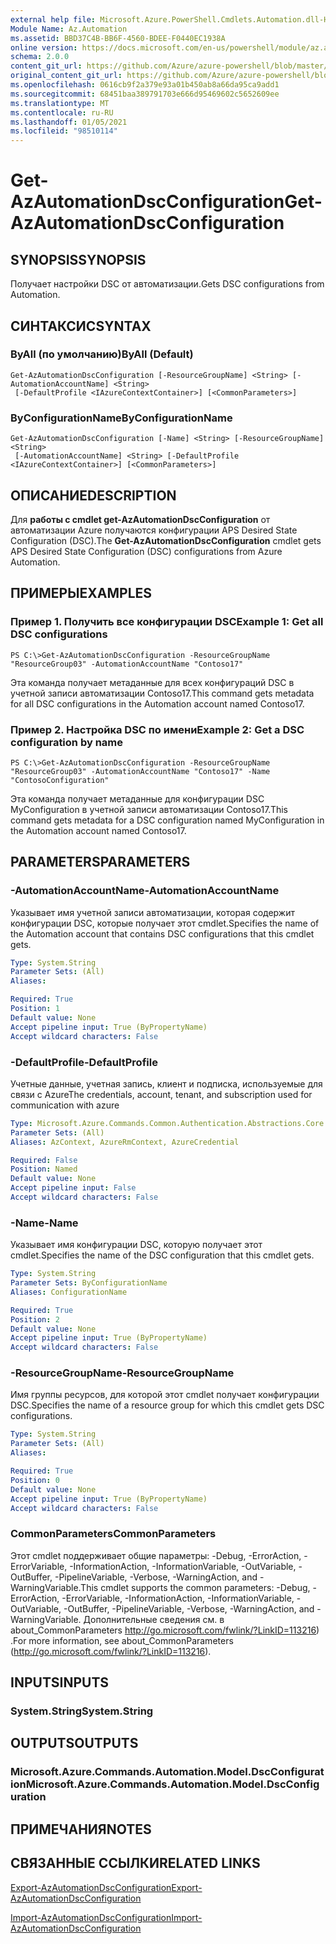 ```yaml
---
external help file: Microsoft.Azure.PowerShell.Cmdlets.Automation.dll-Help.xml
Module Name: Az.Automation
ms.assetid: BBD37C4B-BB6F-4560-BDEE-F0440EC1938A
online version: https://docs.microsoft.com/en-us/powershell/module/az.automation/get-azautomationdscconfiguration
schema: 2.0.0
content_git_url: https://github.com/Azure/azure-powershell/blob/master/src/Automation/Automation/help/Get-AzAutomationDscConfiguration.md
original_content_git_url: https://github.com/Azure/azure-powershell/blob/master/src/Automation/Automation/help/Get-AzAutomationDscConfiguration.md
ms.openlocfilehash: 0616cb9f2a379e93a01b450ab8a66da95ca9add1
ms.sourcegitcommit: 68451baa389791703e666d95469602c5652609ee
ms.translationtype: MT
ms.contentlocale: ru-RU
ms.lasthandoff: 01/05/2021
ms.locfileid: "98510114"
---
```

# <span data-ttu-id="3f000-101">Get-AzAutomationDscConfiguration</span><span class="sxs-lookup"><span data-stu-id="3f000-101">Get-AzAutomationDscConfiguration</span></span>

## <span data-ttu-id="3f000-102">SYNOPSIS</span><span class="sxs-lookup"><span data-stu-id="3f000-102">SYNOPSIS</span></span>
<span data-ttu-id="3f000-103">Получает настройки DSC от автоматизации.</span><span class="sxs-lookup"><span data-stu-id="3f000-103">Gets DSC configurations from Automation.</span></span>

## <span data-ttu-id="3f000-104">СИНТАКСИС</span><span class="sxs-lookup"><span data-stu-id="3f000-104">SYNTAX</span></span>

### <span data-ttu-id="3f000-105">ByAll (по умолчанию)</span><span class="sxs-lookup"><span data-stu-id="3f000-105">ByAll (Default)</span></span>
```
Get-AzAutomationDscConfiguration [-ResourceGroupName] <String> [-AutomationAccountName] <String>
 [-DefaultProfile <IAzureContextContainer>] [<CommonParameters>]
```

### <span data-ttu-id="3f000-106">ByConfigurationName</span><span class="sxs-lookup"><span data-stu-id="3f000-106">ByConfigurationName</span></span>
```
Get-AzAutomationDscConfiguration [-Name] <String> [-ResourceGroupName] <String>
 [-AutomationAccountName] <String> [-DefaultProfile <IAzureContextContainer>] [<CommonParameters>]
```

## <span data-ttu-id="3f000-107">ОПИСАНИЕ</span><span class="sxs-lookup"><span data-stu-id="3f000-107">DESCRIPTION</span></span>
<span data-ttu-id="3f000-108">Для **работы с cmdlet get-AzAutomationDscConfiguration** от автоматизации Azure получаются конфигурации APS Desired State Configuration (DSC).</span><span class="sxs-lookup"><span data-stu-id="3f000-108">The **Get-AzAutomationDscConfiguration** cmdlet gets APS Desired State Configuration (DSC) configurations from Azure Automation.</span></span>

## <span data-ttu-id="3f000-109">ПРИМЕРЫ</span><span class="sxs-lookup"><span data-stu-id="3f000-109">EXAMPLES</span></span>

### <span data-ttu-id="3f000-110">Пример 1. Получить все конфигурации DSC</span><span class="sxs-lookup"><span data-stu-id="3f000-110">Example 1: Get all DSC configurations</span></span>
```
PS C:\>Get-AzAutomationDscConfiguration -ResourceGroupName "ResourceGroup03" -AutomationAccountName "Contoso17"
```

<span data-ttu-id="3f000-111">Эта команда получает метаданные для всех конфигураций DSC в учетной записи автоматизации Contoso17.</span><span class="sxs-lookup"><span data-stu-id="3f000-111">This command gets metadata for all DSC configurations in the Automation account named Contoso17.</span></span>

### <span data-ttu-id="3f000-112">Пример 2. Настройка DSC по имени</span><span class="sxs-lookup"><span data-stu-id="3f000-112">Example 2: Get a DSC configuration by name</span></span>
```
PS C:\>Get-AzAutomationDscConfiguration -ResourceGroupName "ResourceGroup03" -AutomationAccountName "Contoso17" -Name "ContosoConfiguration"
```

<span data-ttu-id="3f000-113">Эта команда получает метаданные для конфигурации DSC MyConfiguration в учетной записи автоматизации Contoso17.</span><span class="sxs-lookup"><span data-stu-id="3f000-113">This command gets metadata for a DSC configuration named MyConfiguration in the Automation account named Contoso17.</span></span>

## <span data-ttu-id="3f000-114">PARAMETERS</span><span class="sxs-lookup"><span data-stu-id="3f000-114">PARAMETERS</span></span>

### <span data-ttu-id="3f000-115">-AutomationAccountName</span><span class="sxs-lookup"><span data-stu-id="3f000-115">-AutomationAccountName</span></span>
<span data-ttu-id="3f000-116">Указывает имя учетной записи автоматизации, которая содержит конфигурации DSC, которые получает этот cmdlet.</span><span class="sxs-lookup"><span data-stu-id="3f000-116">Specifies the name of the Automation account that contains DSC configurations that this cmdlet gets.</span></span>

```yaml
Type: System.String
Parameter Sets: (All)
Aliases:

Required: True
Position: 1
Default value: None
Accept pipeline input: True (ByPropertyName)
Accept wildcard characters: False
```

### <span data-ttu-id="3f000-117">-DefaultProfile</span><span class="sxs-lookup"><span data-stu-id="3f000-117">-DefaultProfile</span></span>
<span data-ttu-id="3f000-118">Учетные данные, учетная запись, клиент и подписка, используемые для связи с Azure</span><span class="sxs-lookup"><span data-stu-id="3f000-118">The credentials, account, tenant, and subscription used for communication with azure</span></span>

```yaml
Type: Microsoft.Azure.Commands.Common.Authentication.Abstractions.Core.IAzureContextContainer
Parameter Sets: (All)
Aliases: AzContext, AzureRmContext, AzureCredential

Required: False
Position: Named
Default value: None
Accept pipeline input: False
Accept wildcard characters: False
```

### <span data-ttu-id="3f000-119">-Name</span><span class="sxs-lookup"><span data-stu-id="3f000-119">-Name</span></span>
<span data-ttu-id="3f000-120">Указывает имя конфигурации DSC, которую получает этот cmdlet.</span><span class="sxs-lookup"><span data-stu-id="3f000-120">Specifies the name of the DSC configuration that this cmdlet gets.</span></span>

```yaml
Type: System.String
Parameter Sets: ByConfigurationName
Aliases: ConfigurationName

Required: True
Position: 2
Default value: None
Accept pipeline input: True (ByPropertyName)
Accept wildcard characters: False
```

### <span data-ttu-id="3f000-121">-ResourceGroupName</span><span class="sxs-lookup"><span data-stu-id="3f000-121">-ResourceGroupName</span></span>
<span data-ttu-id="3f000-122">Имя группы ресурсов, для которой этот cmdlet получает конфигурации DSC.</span><span class="sxs-lookup"><span data-stu-id="3f000-122">Specifies the name of a resource group for which this cmdlet gets DSC configurations.</span></span>

```yaml
Type: System.String
Parameter Sets: (All)
Aliases:

Required: True
Position: 0
Default value: None
Accept pipeline input: True (ByPropertyName)
Accept wildcard characters: False
```

### <span data-ttu-id="3f000-123">CommonParameters</span><span class="sxs-lookup"><span data-stu-id="3f000-123">CommonParameters</span></span>
<span data-ttu-id="3f000-124">Этот cmdlet поддерживает общие параметры: -Debug, -ErrorAction, -ErrorVariable, -InformationAction, -InformationVariable, -OutVariable, -OutBuffer, -PipelineVariable, -Verbose, -WarningAction, and -WarningVariable.</span><span class="sxs-lookup"><span data-stu-id="3f000-124">This cmdlet supports the common parameters: -Debug, -ErrorAction, -ErrorVariable, -InformationAction, -InformationVariable, -OutVariable, -OutBuffer, -PipelineVariable, -Verbose, -WarningAction, and -WarningVariable.</span></span> <span data-ttu-id="3f000-125">Дополнительные сведения см. в about_CommonParameters http://go.microsoft.com/fwlink/?LinkID=113216) .</span><span class="sxs-lookup"><span data-stu-id="3f000-125">For more information, see about_CommonParameters (http://go.microsoft.com/fwlink/?LinkID=113216).</span></span>

## <span data-ttu-id="3f000-126">INPUTS</span><span class="sxs-lookup"><span data-stu-id="3f000-126">INPUTS</span></span>

### <span data-ttu-id="3f000-127">System.String</span><span class="sxs-lookup"><span data-stu-id="3f000-127">System.String</span></span>

## <span data-ttu-id="3f000-128">OUTPUTS</span><span class="sxs-lookup"><span data-stu-id="3f000-128">OUTPUTS</span></span>

### <span data-ttu-id="3f000-129">Microsoft.Azure.Commands.Automation.Model.DscConfiguration</span><span class="sxs-lookup"><span data-stu-id="3f000-129">Microsoft.Azure.Commands.Automation.Model.DscConfiguration</span></span>

## <span data-ttu-id="3f000-130">ПРИМЕЧАНИЯ</span><span class="sxs-lookup"><span data-stu-id="3f000-130">NOTES</span></span>

## <span data-ttu-id="3f000-131">СВЯЗАННЫЕ ССЫЛКИ</span><span class="sxs-lookup"><span data-stu-id="3f000-131">RELATED LINKS</span></span>

[<span data-ttu-id="3f000-132">Export-AzAutomationDscConfiguration</span><span class="sxs-lookup"><span data-stu-id="3f000-132">Export-AzAutomationDscConfiguration</span></span>](./Export-AzAutomationDscConfiguration.md)

[<span data-ttu-id="3f000-133">Import-AzAutomationDscConfiguration</span><span class="sxs-lookup"><span data-stu-id="3f000-133">Import-AzAutomationDscConfiguration</span></span>](./Import-AzAutomationDscConfiguration.md)


